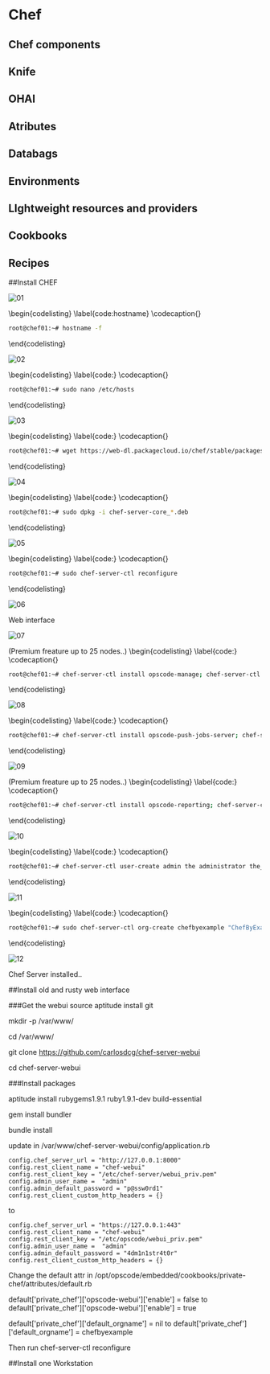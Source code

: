 # Chef


## Chef components


## Knife


## OHAI


## Atributes


## Databags


## Environments


## LIghtweight resources and providers


## Cookbooks


## Recipes

##Install CHEF


![01](images/figures/01_host_name.png)

\begin{codelisting}
\label{code:hostname}
\codecaption{}
```bash
root@chef01:~# hostname -f
```
\end{codelisting}


![02](images/figures/02_host_name.png)

\begin{codelisting}
\label{code:}
\codecaption{}
```bash
root@chef01:~# sudo nano /etc/hosts
```
\end{codelisting}


![03](images/figures/03_install_chef.PNG)

\begin{codelisting}
\label{code:}
\codecaption{}
```bash
root@chef01:~# wget https://web-dl.packagecloud.io/chef/stable/packages/ubuntu/trusty/chef-server-core_12.2.0-1_amd64.deb
```
\end{codelisting}


![04](images/figures/04_install_chef.PNG)

\begin{codelisting}
\label{code:}
\codecaption{}
```bash
root@chef01:~# sudo dpkg -i chef-server-core_*.deb
```
\end{codelisting}


![05](images/figures/05_install_chef_config.PNG)

\begin{codelisting}
\label{code:}
\codecaption{}
```bash
root@chef01:~# sudo chef-server-ctl reconfigure
```
\end{codelisting}


![06](images/figures/06_install_chef_api.PNG)

Web interface


![07](images/figures/07_install_chef_web_ui.PNG)

(Premium freature up to 25 nodes..)
\begin{codelisting}
\label{code:}
\codecaption{}
```bash
root@chef01:~# chef-server-ctl install opscode-manage; chef-server-ctl reconfigure; opscode-manage-ctl reconfigure
```
\end{codelisting}


![08](images/figures/08_install_chef_push_jobs.PNG)

\begin{codelisting}
\label{code:}
\codecaption{}
```bash
root@chef01:~# chef-server-ctl install opscode-push-jobs-server; chef-server-ctl reconfigure; opscode-push-jobs-server-ctl reconfigure;
```
\end{codelisting}


![09](images/figures/09_install_chef_reporting.PNG)

(Premium freature up to 25 nodes..)
\begin{codelisting}
\label{code:}
\codecaption{}
```bash
root@chef01:~# chef-server-ctl install opscode-reporting; chef-server-ctl reconfigure; opscode-reporting-ctl reconfigure; 
```
\end{codelisting}

![10](images/figures/10_install_chef_add_user.PNG)

\begin{codelisting}
\label{code:}
\codecaption{}
```bash
root@chef01:~# chef-server-ctl user-create admin the administrator the_good@chefbyexample.com 4dm1n1str4t0r -f admin.pem
```
\end{codelisting}


![11](images/figures/11_install_chef_add_org.PNG)

\begin{codelisting}
\label{code:}
\codecaption{}
```bash
root@chef01:~# sudo chef-server-ctl org-create chefbyexample "ChefByExample.com" --association_user admin -f chefbyexample-validator.pem
```
\end{codelisting}


![12](images/figures/12_install_chef_finished.PNG)

Chef Server installed..

##Install old and rusty web interface

###Get the webui source
aptitude install git

mkdir -p /var/www/

cd /var/www/

git clone https://github.com/carlosdcg/chef-server-webui

cd chef-server-webui

###Install packages

aptitude install rubygems1.9.1 ruby1.9.1-dev build-essential

gem install bundler

bundle install




update in /var/www/chef-server-webui/config/application.rb



    config.chef_server_url = "http://127.0.0.1:8000"
    config.rest_client_name = "chef-webui"
    config.rest_client_key = "/etc/chef-server/webui_priv.pem"
    config.admin_user_name =  "admin"
    config.admin_default_password = "p@ssw0rd1"
    config.rest_client_custom_http_headers = {}

to

    config.chef_server_url = "https://127.0.0.1:443"
    config.rest_client_name = "chef-webui"
    config.rest_client_key = "/etc/opscode/webui_priv.pem"
    config.admin_user_name =  "admin"
    config.admin_default_password = "4dm1n1str4t0r"
    config.rest_client_custom_http_headers = {}


Change the default attr in /opt/opscode/embedded/cookbooks/private-chef/attributes/default.rb

default['private_chef']['opscode-webui']['enable'] = false
to
default['private_chef']['opscode-webui']['enable'] = true


default['private_chef']['default_orgname'] = nil
to
default['private_chef']['default_orgname'] = chefbyexample




Then run
chef-server-ctl reconfigure













##Install one Workstation
